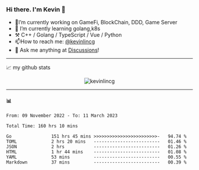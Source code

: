 ### Hi there. I'm Kevin 👋

- 🔭I’m currently working on GameFi, BlockChain, DDD, Game Server
- 🌱 I’m currently learning golang,k8s
-   :hammer_and_pick: C++ / Golang / TypeScript / Vue / Python
- 📫How to reach me: [@kevinlincg](https://twitter.com/kevinlincg) 
-   :thought_balloon: Ask me anything at [Discussions](https://github.com/kevinlincg/kevinlincg/discussions/new)!

---

📈 my github stats

<p align="center"> <img src="https://github-readme-stats-ouuan.vercel.app/api?username=kevinlincg&theme=dark&show_icons=true&count_private=true" alt="kevinlincg" />

---

#### :bar_chart: 

<!--START_SECTION:waka-->

```text
From: 09 November 2022 - To: 11 March 2023

Total Time: 160 hrs 10 mins

Go               151 hrs 45 mins >>>>>>>>>>>>>>>>>>>>>>>>-   94.74 %
TOML             2 hrs 20 mins   -------------------------   01.46 %
JSON             2 hrs           -------------------------   01.26 %
HTML             1 hr 44 mins    -------------------------   01.08 %
YAML             53 mins         -------------------------   00.55 %
Markdown         37 mins         -------------------------   00.39 %
```

<!--END_SECTION:waka-->

